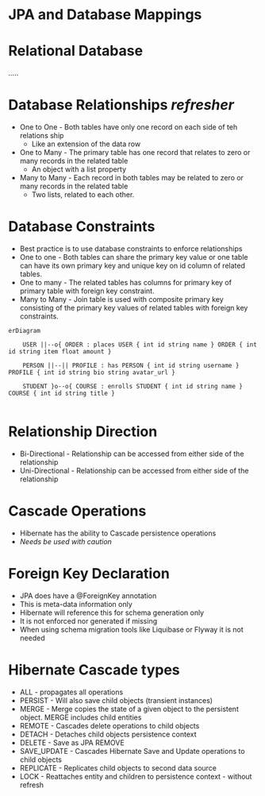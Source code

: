 # JPA  and Database Mappings

# Relational Database
.....

# Database Relationships *refresher*
- One to One - Both tables have only one record on each side of teh relations ship
  - Like an extension of the data row
- One to Many - The primary table has one record that relates to zero or many records in the related table
  - An object with a list property
- Many to Many - Each record in both tables may be related to zero or many records in the related table
  - Two lists, related to each other.

# Database Constraints
- Best practice is to use database constraints to enforce relationships
- One to one - Both tables can share the primary key value or one table can have its own primary key and unique key on id column of related tables.
- One to many - The related tables has columns for primary key of primary table with foreign key constraint.
- Many to Many - Join table is used with composite primary key consisting of the primary key values of related tables with foreign key constraints.

```mermaid
erDiagram

    USER ||--o{ ORDER : places USER { int id string name } ORDER { int id string item float amount }
    
    PERSON ||--|| PROFILE : has PERSON { int id string username } PROFILE { int id string bio string avatar_url }

    STUDENT }o--o{ COURSE : enrolls STUDENT { int id string name } COURSE { int id string title }
    
```

# Relationship Direction
- Bi-Directional - Relationship can be accessed from either side of the relationship
- Uni-Directional - Relationship can be accessed from either side of the relationship

# Cascade Operations
- Hibernate has the ability to Cascade persistence operations
- *Needs be used with caution*

# Foreign Key Declaration
- JPA does have a @ForeignKey annotation
- This is meta-data information only
- Hibernate will reference this for schema generation only
- It is not enforced nor generated if missing
- When using schema migration tools like Liquibase or Flyway it is not needed

# Hibernate Cascade types
- ALL - propagates all operations
- PERSIST - Will also save child objects (transient instances)
- MERGE - Merge copies the state of a given object to the persistent object. MERGE includes child entities
- REMOTE - Cascades delete operations to child objects
- DETACH - Detaches child objects persistence context
- DELETE - Save as JPA REMOVE
- SAVE_UPDATE - Cascades Hibernate Save and Update operations to child objects
- REPLICATE - Replicates child objects to second data source
- LOCK - Reattaches entity and children to persistence context - without refresh